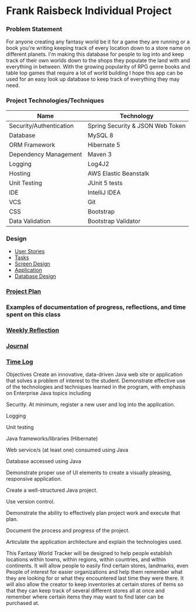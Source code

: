 # Frank Raisbeck Individual Project

### Problem Statement

For anyone creating any fantasy world be it for a game they are running or a book you're writing keeping track of every location down to a store name on different planets.  I'm making this database for people
to log into and keep track of their own worlds down to the shops they populate the land with and everything in between.
With the growing popularity of RPG genre books and table top games that require a lot of world building I hope this app can be used for an easy look up database
to keep track of everything they may need.

### Project Technologies/Techniques
| Name | Technology |
|------|------------|
| Security/Authentication | Spring Security & JSON Web Token |
| Database | MySQL 8 |
| ORM Framework | Hibernate 5 |
| Dependency Management | Maven 3 |
| Logging | Log4J2 |
| Hosting | AWS Elastic Beanstalk |
| Unit Testing | JUnit 5 tests |
| IDE | IntelliJ IDEA |
| VCS | Git | 
| CSS | Bootstrap |
| Data Validation | Bootstrap Validator |

### Design
* [User Stories]()
* [Tasks]()
* [Screen Design]()
* [Application]()
* [Database Design]()

### [Project Plan](ProjectPlan.md)

### Examples of documentation of progress, reflections, and time spent on this class

### [Weekly Reflection](WeeklyReflection.md)
### [Journal](Journal.md)
### [Time Log](timeLog.md)



Objectives
Create an innovative, data-driven Java web site or application that solves a problem of interest to the student.
Demonstrate effective use of the technologies and techniques learned in the program, with emphasis on Enterprise Java topics including

Security. At minimum, register a new user and log into the application.

Logging

Unit testing

Java frameworks/libraries (Hibernate)

Web service/s (at least one) consumed using Java

Database accessed using Java

Demonstrate proper use of UI elements to create a visually pleasing, responsive application.

Create a well-structured Java project.

Use version control.

Demonstrate the ability to effectively plan project work and execute that plan.

Document the process and progress of the project.

Articulate the application architecture and explain the technologies used.


This Fantasy World Tracker will be designed to help people establish locations within towns, within regions, within countries,
and within continents.  It will allow people to easily find certain stores, landmarks, even People of interest for easier organizations
and help them remember what they are looking for or what they encountered last time they were there.  It will also allow the creator to keep 
inventories at certain stores of items so that they can keep track of several different stores all at once and remember where certain
items they may want to find later can be purchased at.